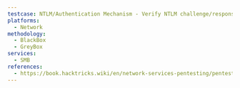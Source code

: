 ```yaml
---
testcase: NTLM/Authentication Mechanism - Verify NTLM challenge/response and authentication support with SMB, and capture challenges using responder or Metasploit modules
platforms: 
  - Network
methodology: 
  - BlackBox
  - GreyBox
services:
  - SMB
references:
  - https://book.hacktricks.wiki/en/network-services-pentesting/pentesting-smb/index.html
---
```

